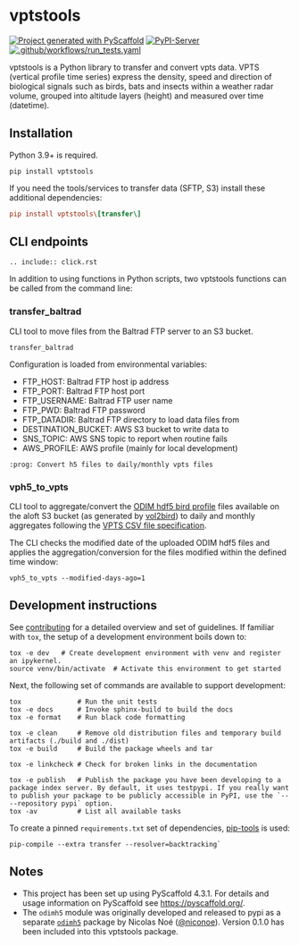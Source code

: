 # vptstools

[![Project generated with PyScaffold](https://img.shields.io/badge/-PyScaffold-005CA0?logo=pyscaffold)](https://pyscaffold.org/)
[![PyPI-Server](https://img.shields.io/pypi/v/vptstools.svg)](https://pypi.org/project/vptstools/)
[![.github/workflows/run_tests.yaml](https://github.com/enram/vptstools/actions/workflows/release.yml/badge.svg)](https://github.com/enram/vptstools/actions/workflows/release.yml)

vptstools is a Python library to transfer and convert vpts data. VPTS (vertical profile time series) express the 
density, speed and direction of biological signals such as birds, bats and insects within a weather radar volume, 
grouped into altitude layers (height) and measured over time (datetime).

## Installation

Python 3.9+ is required.

```
pip install vptstools
```

If you need the tools/services to transfer data (SFTP, S3) install these additional dependencies:

```ini
pip install vptstools\[transfer\]
```

## CLI endpoints

```{eval-rst}
.. include:: click.rst
```

In addition to using functions in Python scripts, two vptstools functions can be called from the command line:

### transfer_baltrad

CLI tool to move files from the Baltrad FTP server to an S3 bucket.

```shell
transfer_baltrad
```

Configuration is loaded from environmental variables:

- FTP_HOST: Baltrad FTP host ip address
- FTP_PORT: Baltrad FTP host port
- FTP_USERNAME: Baltrad FTP user name
- FTP_PWD: Baltrad FTP password
- FTP_DATADIR: Baltrad FTP directory to load data files from
- DESTINATION_BUCKET: AWS S3 bucket to write data to
- SNS_TOPIC: AWS SNS topic to report when routine fails
- AWS_PROFILE: AWS profile (mainly for local development)

```{click} vptstools.bin.vph5_to_vpts:cli
:prog: Convert h5 files to daily/monthly vpts files

```

### vph5_to_vpts

CLI tool to aggregate/convert the [ODIM hdf5 bird profile](https://github.com/adokter/vol2bird/wiki/ODIM-bird-profile-format-specification) 
files available on the aloft S3 bucket (as generated by [vol2bird](https://github.com/adokter/vol2bird)) to 
daily and monthly aggregates following the [VPTS CSV file specification](https://github.com/enram/vpts-csv).

The CLI checks the modified date of the uploaded ODIM hdf5 files and applies the aggregation/conversion for the files modified within the defined time window:

```shell
vph5_to_vpts --modified-days-ago=1
```

## Development instructions

See [contributing](docs/contributing.md) for a detailed overview and set of guidelines. If familiar with `tox`, 
the setup of a development environment boils down to:

```shell
tox -e dev   # Create development environment with venv and register an ipykernel. 
source venv/bin/activate  # Activate this environment to get started
```

Next, the following set of commands are available to support development:

```shell
tox              # Run the unit tests
tox -e docs      # Invoke sphinx-build to build the docs
tox -e format    # Run black code formatting

tox -e clean     # Remove old distribution files and temporary build artifacts (./build and ./dist)
tox -e build     # Build the package wheels and tar

tox -e linkcheck # Check for broken links in the documentation

tox -e publish   # Publish the package you have been developing to a package index server. By default, it uses testpypi. If you really want to publish your package to be publicly accessible in PyPI, use the `-- --repository pypi` option.
tox -av          # List all available tasks
```

To create a pinned `requirements.txt` set of dependencies, [pip-tools](https://github.com/jazzband/pip-tools) is used:

```commandline
pip-compile --extra transfer --resolver=backtracking`
```

<!-- pyscaffold-notes -->

## Notes

- This project has been set up using PyScaffold 4.3.1. For details and usage information on PyScaffold see https://pyscaffold.org/.
- The `odimh5` module was originally developed and released to pypi as a separate [`odimh5`](https://pypi.org/project/odimh5/) package by Nicolas Noé ([@niconoe](https://github.com/niconoe)). Version 0.1.0 has been included into this vptstools package.
